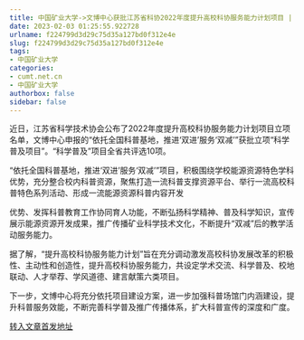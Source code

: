```yaml
---
title: 中国矿业大学->文博中心获批江苏省科协2022年度提升高校科协服务能力计划项目 | cumt.net.cn
date: 2023-02-03 01:25:55.922728
urlname: f224799d3d29c75d35a127bd0f312e4e
slug: f224799d3d29c75d35a127bd0f312e4e
tags: 
- 中国矿业大学
categories:
- cumt.net.cn
- 中国矿业大学
authorbox: false
sidebar: false
---
```

近日，江苏省科学技术协会公布了2022年度提升高校科协服务能力计划项目立项名单，文博中心申报的“依托全国科普基地，推进‘双进’服务‘双减’”获批立项“科学普及项目”。“科学普及”项目全省共评选10项。

“依托全国科普基地，推进‘双进’服务‘双减’”项目，积极围绕学校能源资源特色学科优势，充分整合校内科普资源，聚焦打造一流科普支撑资源平台、举行一流高校科普特色系列活动、形成一流能源资源科普内容开发
<!--more-->
优势、发挥科普教育工作协同育人功能，不断弘扬科学精神、普及科学知识，宣传展示能源资源开发成果，推广传播矿业科学技术文化，不断提升“双减”后的教学活动服务能力。

据了解，“提升高校科协服务能力计划”旨在充分调动激发高校科协发展改革的积极性、主动性和创造性，提升高校科协服务能力，共设定学术交流、科学普及、校地联动、人才举荐、学风道德、建言献策六类项目。

下一步，文博中心将充分依托项目建设方案，进一步加强科普场馆门内涵建设，提升科普服务效能，不断完善科学普及推广传播体系，扩大科普宣传的深度和广度。



[转入文章首发地址](https://xwzx.cumt.edu.cn/b3/06/c523a635654/page.htm)